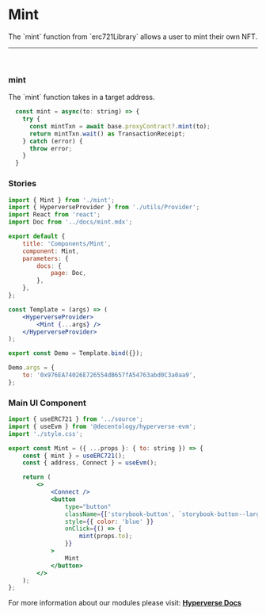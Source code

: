 # Mint

<p> The `mint` function from `erc721Library` allows a user to mint their own NFT. </p>

---

<br>

### mint

<p> The `mint` function takes in a target address. </p>

```jsx
  const mint = async(to: string) => {
    try {
      const mintTxn = await base.proxyContract?.mint(to);
      return mintTxn.wait() as TransactionReceipt;
    } catch (error) {
      throw error;
    }
  }
```

### Stories

```jsx
import { Mint } from './mint';
import { HyperverseProvider } from './utils/Provider';
import React from 'react';
import Doc from '../docs/mint.mdx';

export default {
	title: 'Components/Mint',
	component: Mint,
	parameters: {
		docs: {
			page: Doc,
		},
	},
};

const Template = (args) => (
	<HyperverseProvider>
		<Mint {...args} />
	</HyperverseProvider>
);

export const Demo = Template.bind({});

Demo.args = {
	to: '0x976EA74026E726554dB657fA54763abd0C3a0aa9',
};
```

### Main UI Component

```jsx
import { useERC721 } from '../source';
import { useEvm } from '@decentology/hyperverse-evm';
import './style.css';

export const Mint = ({ ...props }: { to: string }) => {
	const { mint } = useERC721();
	const { address, Connect } = useEvm();

	return (
		<>
			<Connect />
			<button
				type="button"
				className={['storybook-button', `storybook-button--large`].join(' ')}
				style={{ color: 'blue' }}
				onClick={() => {
					mint(props.to);
				}}
			>
				Mint
			</button>
		</>
	);
};
```

For more information about our modules please visit: [**Hyperverse Docs**](docs.hyperverse.dev)
